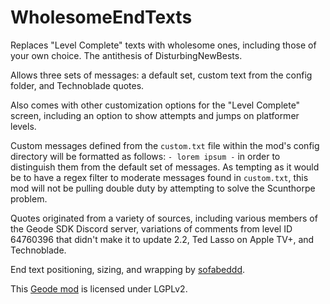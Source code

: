 # WholesomeEndTexts

Replaces "Level Complete" texts with wholesome ones, including those of your own choice. The antithesis of DisturbingNewBests.

Allows three sets of messages: a default set, custom text from the config folder, and Technoblade quotes.

Also comes with other customization options for the "Level Complete" screen, including an option to show attempts and jumps on platformer levels.

Custom messages defined from the `custom.txt` file within the mod's config directory will be formatted as follows: `- lorem ipsum -` in order to distinguish them from the default set of messages. As tempting as it would be to have a regex filter to moderate messages found in `custom.txt`, this mod will not be pulling double duty by attempting to solve the Scunthorpe problem.

Quotes originated from a variety of sources, including various members of the Geode SDK Discord server, variations of comments from level ID 64760396 that didn't make it to update 2.2, Ted Lasso on Apple TV+, and Technoblade.

End text positioning, sizing, and wrapping by [sofabeddd](user:7976112).

This [Geode mod](https://geode-sdk.org) is licensed under LGPLv2.
